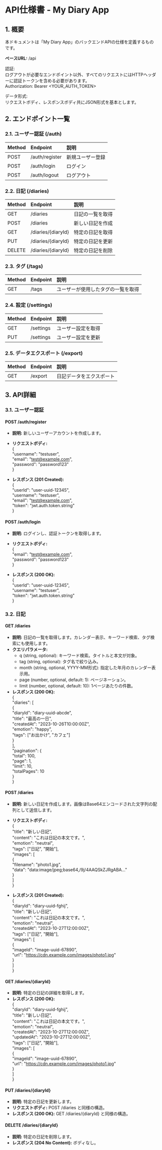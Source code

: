 # **API仕様書 \- My Diary App**

## **1\. 概要**

本ドキュメントは「My Diary App」のバックエンドAPIの仕様を定義するものです。

**ベースURL:** /api

認証:  
ログアウトが必要なエンドポイント以外、すべてのリクエストにはHTTPヘッダーに認証トークンを含める必要があります。  
Authorization: Bearer \<YOUR\_AUTH\_TOKEN\>

データ形式:  
リクエストボディ、レスポンスボディ共にJSON形式を基本とします。

## **2\. エンドポイント一覧**

### **2.1. ユーザー認証 (/auth)**

| Method | Endpoint | 説明 |
| :---- | :---- | :---- |
| POST | /auth/register | 新規ユーザー登録 |
| POST | /auth/login | ログイン |
| POST | /auth/logout | ログアウト |

### **2.2. 日記 (/diaries)**

| Method | Endpoint | 説明 |
| :---- | :---- | :---- |
| GET | /diaries | 日記の一覧を取得 |
| POST | /diaries | 新しい日記を作成 |
| GET | /diaries/{diaryId} | 特定の日記を取得 |
| PUT | /diaries/{diaryId} | 特定の日記を更新 |
| DELETE | /diaries/{diaryId} | 特定の日記を削除 |

### **2.3. タグ (/tags)**

| Method | Endpoint | 説明 |
| :---- | :---- | :---- |
| GET | /tags | ユーザーが使用したタグの一覧を取得 |

### **2.4. 設定 (/settings)**

| Method | Endpoint | 説明 |
| :---- | :---- | :---- |
| GET | /settings | ユーザー設定を取得 |
| PUT | /settings | ユーザー設定を更新 |

### **2.5. データエクスポート (/export)**

| Method | Endpoint | 説明 |
| :---- | :---- | :---- |
| GET | /export | 日記データをエクスポート |

## **3\. API詳細**

### **3.1. ユーザー認証**

#### **POST /auth/register**

* **説明:** 新しいユーザーアカウントを作成します。  
* **リクエストボディ:**  
  {  
    "username": "testuser",  
    "email": "test@example.com",  
    "password": "password123"  
  }

* **レスポンス (201 Created):**  
  {  
    "userId": "user-uuid-12345",  
    "username": "testuser",  
    "email": "test@example.com",  
    "token": "jwt.auth.token.string"  
  }

#### **POST /auth/login**

* **説明:** ログインし、認証トークンを取得します。  
* **リクエストボディ:**  
  {  
    "email": "test@example.com",  
    "password": "password123"  
  }

* **レスポンス (200 OK):**  
  {  
    "userId": "user-uuid-12345",  
    "username": "testuser",  
    "token": "jwt.auth.token.string"  
  }

### **3.2. 日記**

#### **GET /diaries**

* **説明:** 日記の一覧を取得します。カレンダー表示、キーワード検索、タグ検索にも使用します。  
* **クエリパラメータ:**  
  * q (string, optional): キーワード検索。タイトルと本文が対象。  
  * tag (string, optional): タグ名で絞り込み。  
  * month (string, optional, YYYY-MM形式): 指定した年月のカレンダー表示用。  
  * page (number, optional, default: 1): ページネーション。  
  * limit (number, optional, default: 10): 1ページあたりの件数。  
* **レスポンス (200 OK):**  
  {  
    "diaries": \[  
      {  
        "diaryId": "diary-uuid-abcde",  
        "title": "最高の一日",  
        "createdAt": "2023-10-26T10:00:00Z",  
        "emotion": "happy",  
        "tags": ["お出かけ", "カフェ"]  
      }  
    ],  
    "pagination": {  
      "total": 100,  
      "page": 1,  
      "limit": 10,  
      "totalPages": 10  
    }  
  }

#### **POST /diaries**

* **説明:** 新しい日記を作成します。画像はBase64エンコードされた文字列の配列として送信します。  
* **リクエストボディ:**  
  {  
    "title": "新しい日記",  
    "content": "これは日記の本文です。",  
    "emotion": "neutral",  
    "tags": ["日記", "開始"],  
    "images": [  
      {  
        "filename": "photo1.jpg",  
        "data": "data:image/jpeg;base64,/9j/4AAQSkZJRgABA..."  
      }  
    ]  
  }

* **レスポンス (201 Created):**  
  {  
    "diaryId": "diary-uuid-fghij",  
    "title": "新しい日記",  
    "content": "これは日記の本文です。",  
    "emotion": "neutral",  
    "createdAt": "2023-10-27T12:00:00Z",  
    "tags": ["日記", "開始"],  
    "images": [  
      {  
        "imageId": "image-uuid-67890",  
        "url": "https://cdn.example.com/images/photo1.jpg"  
      }  
    \]  
  }

#### **GET /diaries/{diaryId}**

* **説明:** 特定の日記の詳細を取得します。  
* **レスポンス (200 OK):**  
  {  
    "diaryId": "diary-uuid-fghij",  
    "title": "新しい日記",  
    "content": "これは日記の本文です。",  
    "emotion": "neutral",  
    "createdAt": "2023-10-27T12:00:00Z",  
    "updatedAt": "2023-10-27T12:00:00Z",  
    "tags": ["日記", "開始"],  
    "images": [  
      {  
        "imageId": "image-uuid-67890",  
        "url": "https://cdn.example.com/images/photo1.jpg"  
      }  
    ]  
  }

#### **PUT /diaries/{diaryId}**

* **説明:** 特定の日記を更新します。  
* **リクエストボディ:** POST /diaries と同様の構造。  
* **レスポンス (200 OK):** GET /diaries/{diaryId} と同様の構造。

#### **DELETE /diaries/{diaryId}**

* **説明:** 特定の日記を削除します。  
* **レスポンス (204 No Content):** ボディなし。